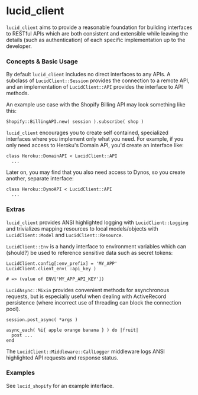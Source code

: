 lucid_client
============

`lucid_client` aims to provide a reasonable foundation for building interfaces
to RESTful APIs which are both consistent and extensible while leaving the
details (such as authentication) of each specific implementation up to the
developer.


### Concepts & Basic Usage

By default `lucid_client` includes no direct interfaces to any APIs. A
subclass of `LucidClient::Session` provides the connection to a remote API,
and an implementation of `LucidClient::API` provides the interface to API
methods.

An example use case with the Shopify Billing API may look something like this:

    Shopify::BillingAPI.new( session ).subscribe( shop )

`lucid_client` encourages you to create self contained, specialized interfaces
where you implement only what you need. For example, if you only need access
to Heroku's Domain API, you'd create an interface like:

    class Heroku::DomainAPI < LucidClient::API
      ...

Later on, you may find that you also need access to Dynos, so you create
another, separate interface:

    class Heroku::DynoAPI < LucidClient::API
      ...


### Extras

`lucid_client` provides ANSI highlighted logging with `LucidClient::Logging`
and trivializes mapping resources to local models/objects with
`LucidClient::Model` and `LucidClient::Resource`.

`LucidClient::Env` is a handy interface to environment variables which can
(should?) be used to reference sensitive data such as secret tokens:

    LucidClient.config[:env_prefix] = 'MY_APP'
    LucidClient.client_env( :api_key )

    # => (value of ENV['MY_APP_API_KEY'])

`LucidAsync::Mixin` provides convenient methods for asynchronous requests, but
is especially useful when dealing with ActiveRecord persistence (where
incorrect use of threading can block the connection pool).

    session.post_async( *args )

    async_each( %i{ apple orange banana } ) do |fruit|
      post ...
    end

The `LucidClient::Middleware::CallLogger` middleware logs ANSI highlighted
API requests and response status.


### Examples

See `lucid_shopify` for an example interface.
